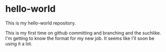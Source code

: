 # hello-world
This is my hello-world repository.

This is my first time on github committing and branching and the suchlike. I'm getting to know the format for my new job. It seems like I'll soon be using it a lot.
